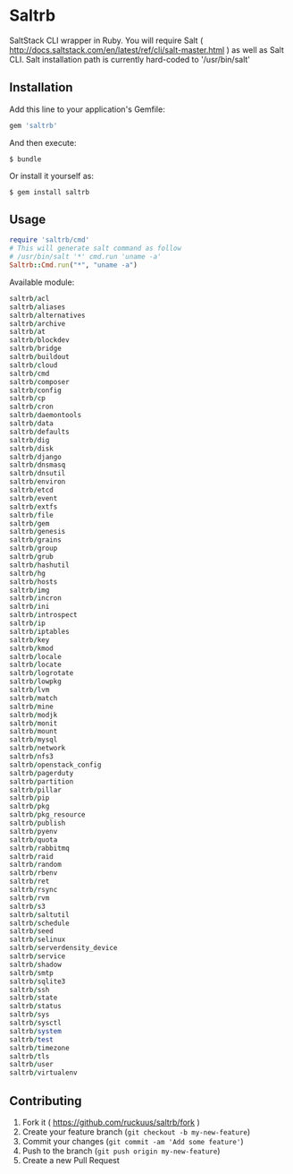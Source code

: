 # Saltrb

SaltStack CLI wrapper in Ruby. You will require Salt ( http://docs.saltstack.com/en/latest/ref/cli/salt-master.html ) as well as Salt CLI. 
Salt installation path is currently hard-coded to '/usr/bin/salt'

## Installation

Add this line to your application's Gemfile:

```ruby
gem 'saltrb'
```

And then execute:

    $ bundle

Or install it yourself as:

    $ gem install saltrb

## Usage

```ruby
require 'saltrb/cmd'
# This will generate salt command as follow
# /usr/bin/salt '*' cmd.run 'uname -a'
Saltrb::Cmd.run("*", "uname -a")
```

Available module:
```ruby
saltrb/acl
saltrb/aliases
saltrb/alternatives
saltrb/archive
saltrb/at
saltrb/blockdev
saltrb/bridge
saltrb/buildout
saltrb/cloud
saltrb/cmd
saltrb/composer
saltrb/config
saltrb/cp
saltrb/cron
saltrb/daemontools
saltrb/data
saltrb/defaults
saltrb/dig
saltrb/disk
saltrb/django
saltrb/dnsmasq
saltrb/dnsutil
saltrb/environ
saltrb/etcd
saltrb/event
saltrb/extfs
saltrb/file
saltrb/gem
saltrb/genesis
saltrb/grains
saltrb/group
saltrb/grub
saltrb/hashutil
saltrb/hg
saltrb/hosts
saltrb/img
saltrb/incron
saltrb/ini
saltrb/introspect
saltrb/ip
saltrb/iptables
saltrb/key
saltrb/kmod
saltrb/locale
saltrb/locate
saltrb/logrotate
saltrb/lowpkg
saltrb/lvm
saltrb/match
saltrb/mine
saltrb/modjk
saltrb/monit
saltrb/mount
saltrb/mysql
saltrb/network
saltrb/nfs3
saltrb/openstack_config
saltrb/pagerduty
saltrb/partition
saltrb/pillar
saltrb/pip
saltrb/pkg
saltrb/pkg_resource
saltrb/publish
saltrb/pyenv
saltrb/quota
saltrb/rabbitmq
saltrb/raid
saltrb/random
saltrb/rbenv
saltrb/ret
saltrb/rsync
saltrb/rvm
saltrb/s3
saltrb/saltutil
saltrb/schedule
saltrb/seed
saltrb/selinux
saltrb/serverdensity_device
saltrb/service
saltrb/shadow
saltrb/smtp
saltrb/sqlite3
saltrb/ssh
saltrb/state
saltrb/status
saltrb/sys
saltrb/sysctl
saltrb/system
saltrb/test
saltrb/timezone
saltrb/tls
saltrb/user
saltrb/virtualenv
```

## Contributing

1. Fork it ( https://github.com/ruckuus/saltrb/fork )
2. Create your feature branch (`git checkout -b my-new-feature`)
3. Commit your changes (`git commit -am 'Add some feature'`)
4. Push to the branch (`git push origin my-new-feature`)
5. Create a new Pull Request
